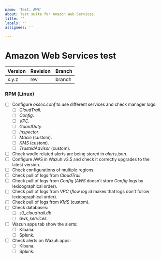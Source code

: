 ```yaml
---
name: 'Test: AWS'
about: Test suite for Amazon Web Services.
title: ''
labels: ''
assignees: ''

---
```


# Amazon Web Services test

| Version | Revision | Branch |
| --- | --- | --- |
| x.y.z | rev | branch |

### RPM (Linux)

- [ ] Configure *ossec.conf* to use different services and check manager logs:
    - [ ] *CloudTrail*.
    - [ ] *Config*.
    - [ ] *VPC*.
    - [ ] *GuardDuty*.
    - [ ] *Inspector*.
    - [ ] *Macie* (custom).
    - [ ] *KMS* (custom).
    - [ ] *TrustedAdvisor* (custom).
- [ ] Check wodle related alerts are being stored in *alerts.json*.
- [ ] Configure AWS in Wazuh v3.5 and check it correctly upgrades to the latest version.
- [ ] Check configurations of multiple regions.
- [ ] Check pull of logs from *CloudTrail*.
- [ ] Check pull of logs from *Config* (*AWS* doesn't store *Config* logs by lexicographical order).
- [ ] Check pull of logs from *VPC* (*flow log id* makes that logs don't follow lexicographical order).
- [ ] Check pull of logs from *KMS* (custom).
- [ ] Check databases:
    - [ ] *s3_cloudtrail.db*.
    - [ ] *aws_services*.
- [ ] Wazuh apps tab show the alerts:
    - [ ] Kibana.
    - [ ] Splunk.
- [ ] Check alerts on Wazuh apps:
    - [ ] Kibana.
    - [ ] Splunk.
